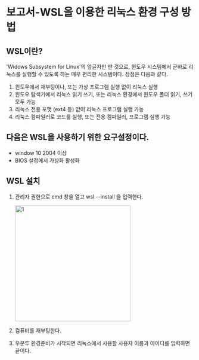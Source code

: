 # 보고서-WSL을 이용한 리눅스 환경 구성 방법
## WSL이란? 

'Widows Subsystem for Linux'의 앞글자만 딴 것으로, 윈도우 시스템에서 곧바로 리눅스를 실행할 수 있도록 하는 매우 편리한 시스템이다. 장점은 다음과 같다.

1. 윈도우에서 재부팅이나, 또는 가상 프로그램 실행 없이 리눅스 실행
2. 윈도우 탐색기에서 리눅스 읽기 쓰기, 또는 리눅스 환경에서 윈도우 폴더 읽기, 쓰기 모두 가능
3. 리눅스 전용 포맷 (ext4 등) 없이 리눅스 프로그램 실행 가능
4. 리눅스 컴파일러로 코드를 실행, 또는 전용 컴파일러, 프로그램 실행 가능


## 다음은 WSL을 사용하기 위한 요구설정이다.

* window 10 2004 이상
* BIOS 설정에서 가상화 활성화


## WSL 설치

1. 관리자 권한으로 cmd 창을 열고 wsl --install 을 입력한다.

   <img width="310" alt="1" src="https://user-images.githubusercontent.com/55052142/233046982-41fa8a2a-5286-4a88-950a-0511e3e577a5.png">
   
2. 컴퓨터를 재부팅한다.
3. 우분투 환경준비가 시작되면 리눅스에서 사용할 사용자 이름과 아이디를 입력하면 끝이다.
